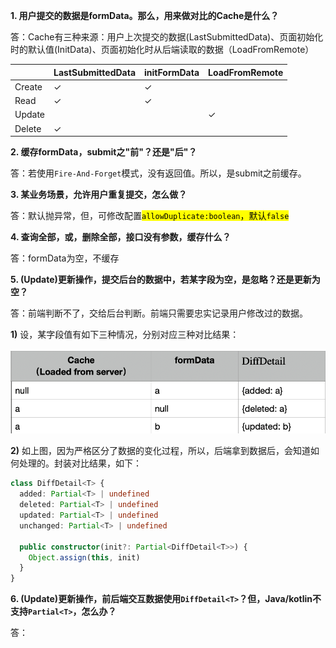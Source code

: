 **1. 用户提交的数据是formData。那么，用来做对比的Cache是什么？**

答：Cache有三种来源：用户上次提交的数据(LastSubmittedData)、页面初始化时的默认值(InitData)、页面初始化时从后端读取的数据（LoadFromRemote）

|        | LastSubmittedData | initFormData | LoadFromRemote |
| ------ | ----------------- | ------------ | -------------- |
| Create | ✓                 | ✓            |                |
| Read   | ✓                 | ✓            |                |
| Update |                   |              | ✓              |
| Delete | ✓                 |              |                |

**2. 缓存formData，submit之"前"？还是"后"？**

答：若使用`Fire-And-Forget`模式，没有返回值。所以，是submit之前缓存。

**3. 某业务场景，允许用户重复提交，怎么做？**

答：默认抛异常，但，可修改配置<mark>`allowDuplicate:boolean`，默认`false`</mark>

**4. 查询全部，或，删除全部，接口没有参数，缓存什么？**

答：formData为空，不缓存

**5. (Update)更新操作，提交后台的数据中，若某字段为空，是忽略？还是更新为空？**

答：前端判断不了，交给后台判断。前端只需要忠实记录用户修改过的数据。

**1)** 设，某字段值有如下三种情况，分别对应三种对比结果：

![](assets/2023-10-24-20-16-50-image.png)

**2)** 如上图，因为严格区分了数据的变化过程，所以，后端拿到数据后，会知道如何处理的。封装对比结果，如下：

```typescript
class DiffDetail<T> {
  added: Partial<T> | undefined
  deleted: Partial<T> | undefined
  updated: Partial<T> | undefined
  unchanged: Partial<T> | undefined

  public constructor(init?: Partial<DiffDetail<T>>) {
    Object.assign(this, init)
  }
}
```

**6. (Update)更新操作，前后端交互数据使用`DiffDetail<T>`？但，Java/kotlin不支持`Partial<T>`，怎么办？**

答：
